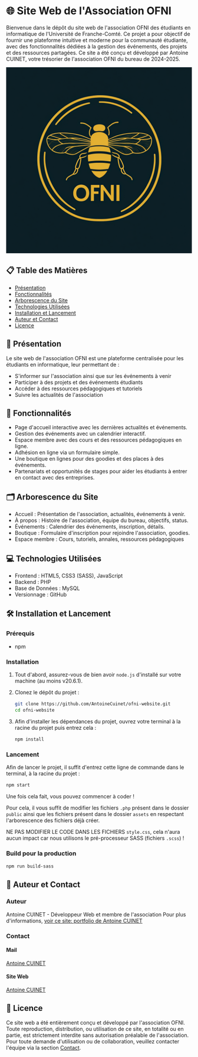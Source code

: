 # 🌐 Site Web de l'Association OFNI

Bienvenue dans le dépôt du site web de l'association OFNI des étudiants en informatique de l'Université de Franche-Comté. Ce projet a pour objectif de fournir une plateforme intuitive et moderne pour la communauté étudiante, avec des fonctionnalités dédiées à la gestion des événements, des projets et des ressources partagées.
Ce site a été conçu et développé par Antoine CUINET, votre trésorier de l'association OFNI du bureau de 2024-2025.

![Logo de l'association OFNI](screenshot.png)

## 📋 Table des Matières

- [Présentation](#-présentation)
- [Fonctionnalités](#-fonctionnalités)
- [Arborescence du Site](#️-arborescence-du-site)
- [Technologies Utilisées](#-technologies-utilisées)
- [Installation et Lancement](#️-installation-et-lancement)
- [Auteur et Contact](#-auteur-et-contact)
- [Licence](#-licence)

## 📖 Présentation

Le site web de l'association OFNI est une plateforme centralisée pour les étudiants en informatique, leur permettant de :

- S'informer sur l'association ainsi que sur les événements à venir
- Participer à des projets et des événements étudiants
- Accéder à des ressources pédagogiques et tutoriels
- Suivre les actualités de l'association

## 🚀 Fonctionnalités

- Page d'accueil interactive avec les dernières actualités et événements.
- Gestion des événements avec un calendrier interactif.
- Espace membre avec des cours et des ressources pédagogiques en ligne.
- Adhésion en ligne via un formulaire simple.
- Une boutique en lignes pour des goodies et des places à des événements.
- Partenariats et opportunités de stages pour aider les étudiants à entrer en contact avec des entreprises.

## 🗂️ Arborescence du Site

- Accueil : Présentation de l'association, actualités, événements à venir.
- À propos : Histoire de l'association, équipe du bureau, objectifs, status.
- Événements : Calendrier des événements, inscription, détails.
- Boutique : Formulaire d'inscription pour rejoindre l'association, goodies.
- Espace membre : Cours, tutoriels, annales, ressources pédagogiques

## 💻 Technologies Utilisées

- Frontend : HTML5, CSS3 (SASS), JavaScript
- Backend : PHP
- Base de Données : MySQL
- Versionnage : GitHub

## 🛠️ Installation et Lancement

### Prérequis

- npm

### Installation

1. Tout d'abord, assurez-vous de bien avoir `node.js` d'installé sur votre machine (au moins v20.6.1).

2. Clonez le dépôt du projet :

    ```bash
    git clone https://github.com/AntoineCuinet/ofni-website.git
    cd ofni-website
    ```

3. Afin d'installer les dépendances du projet, ouvrez votre terminal à la racine du projet puis entrez cela :

    ```bash
    npm install
    ```

### Lancement

Afin de lancer le projet, il suffit d'entrez cette ligne de commande dans le terminal, à la racine du projet :

```bash
npm start
```

Une fois cela fait, vous pouvez commencer à coder !

Pour cela, il vous suffit de modifier les fichiers `.php` présent dans le dossier `public` ainsi que les fichiers présent dans le dossier `assets` en respectant l'arborescence des fichiers déjà créer.

NE PAS MODIFIER LE CODE DANS LES FICHIERS `style.css`, cela n'aura aucun impact car nous utilisons le pré-processeur SASS (fichiers `.scss`) !

### Build pour la production

```bash
npm run build-sass
```

## 👥 Auteur et Contact

### Auteur

Antoine CUINET - Développeur Web et membre de l'association
Pour plus d'informations, [voir ce site: portfolio de Antoine CUINET](https://acuinet.fr/)

### Contact

#### Mail

[Antoine CUINET](mailto:antoine@acuinet.fr)

#### Site Web

[Antoine CUINET](https://acuinet.fr/)

## 📜 Licence

Ce site web a été entièrement conçu et développé par l'association OFNI. Toute reproduction, distribution, ou utilisation de ce site, en totalité ou en partie, est strictement interdite sans autorisation préalable de l'association. Pour toute demande d'utilisation ou de collaboration, veuillez contacter l'équipe via la section [Contact](#contact).
